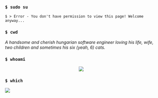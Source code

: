 ### `$ sudo su`

```
$ > Error - You don't have permission to view this page! Welcome anyway...
```

### `$ cwd`

<i>A handsome and cherish hungarian software engineer loving his life, wife, two children and sometimes his six (yeah, 6) cats.</i>

### `$ whoami`

<p align="center">
 <img src="https://p266.p3.n0.cdn.getcloudapp.com/items/d5u9XAGr/847ecbac-ceec-4746-a520-19a26321043c.jpg"/>
</p>

### `$ which`

<a href="https://wakatime.com"><img src="https://wakatime.com/share/@matyasjay/0f6ad9d9-58ea-45b8-9dcd-0273039620e7.png" /></a>
